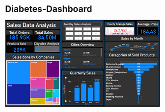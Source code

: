 # Diabetes-Dashboard

![Diabetes Report](https://github.com/Pranit200/Sales_Dashboard/blob/main/Project%201/Dashboard.png)
